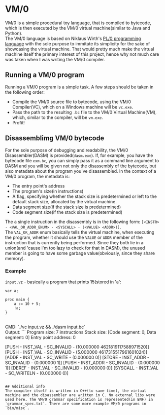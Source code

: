 # VM/0
VM/0 is a simple procedural toy language, that is compiled to bytecode, which is then executed by the VM/0 virtual machine(similar to Java and Python).<br>
The VM/0 language is based on Niklaus Wirth's [PL/0 programming language](https://en.wikipedia.org/wiki/PL/0) with the sole purpose to immitate its simplicity for the sake of showcasing the virtual machine. That would pretty much make the virtual machine itself the primary interest of this project, hence why not much care was taken when I was writing the VM/0 compiler.

## Running a VM/0 program
Running a VM/0 program is a simple task. A few steps should be taken in the following order:<br>
- Compile the VM/0 source file to bytecode, using the VM/0 Compiler(VC), which on a Windows machine will be `vc.exe`.
- Pass the path to the resulting `.bc` file to the VM/0 Virtual Machine(VM), which, similar to the compiler, will be `vm.exe`.
- Profit!

## Disassemblimg VM/0 bytecode
For the sole purpose of debugging and readability, the VM/0 Disassembler(DASM) is provided(`dasm.exe`). If, for example, you have the bytecode file `exm.bc`, you can simply pass it as a command line argument to DASM and you will be given not only the disassembly of the bytecode, but also metadata about the program you've disassembled. In the context of a VM/0 program, the metadata is:
- The entry point's address
- The program's size(in instructions)
- A flag, specifying whether the stack size is predetermined or left to the default stack size, allocated by the virtual machine.
- Data segment size(if the stack size is predetermined)
- Code segment size(if the stack size is predetermined)

The a single instruction in the disassembly is in the following form: `[<INSTR> - <VAL_OR_ADDR_ENUM> - <SYSCALL> - (<VALUE> <ADDR>)]`.<br>
The `VAL_OR_ADDR` enum basically tells the virtual machine, when executing the program, whether it should use the `VALUE` or `ADDR` member of the instruction that is currently being performed. Since they both lie in a union(and 'cause I'm too lazy to check for that in DASM), the unused member is going to have some garbage value(obviously, since they share memory).

### Example
`input.vz` - basically a program that prints 15(stored in 'a':
```
var a;

proc main {
	a := 10 + 5;
	!a;
}
```
<br>
CMD: `./vc input.vz && ./dasm input.bc`<br>
Output:
```
Program size: 7 instructions
Stack size: [Code segment: 0, Data segment: 0]
Entry point address: 0

[PUSH - INST_VAL - SC_INVALID - (10.000000 4621819117588971520)]
[PUSH - INST_VAL - SC_INVALID - (5.000000 4617315517961601024)]
[ADDF - INST_VAL - SC_WRITE - (0.000000 0)]
[STORE - INST_ADDR - SC_INVALID - (0.000000 1)]
[PUSH - INST_ADDR - SC_INVALID - (0.000000 1)]
[DEREF - INST_VAL - SC_INVALID - (0.000000 0)]
[SYSCALL - INST_VAL - SC_WRITELN - (0.000000 0)]
```

## Additional info
The compiler itself is written in C++(to save time), the virtual machine and the disassembler are written in C. No external libs were used here. The VM/0 grammar specification is represented(in BNF) in `grammar_spec.txt`. There are some more example VM/0 programs in `bin/misc`. 
